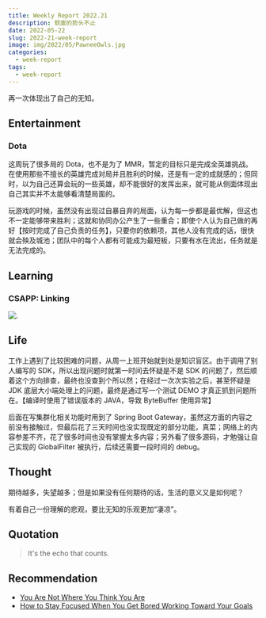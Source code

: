 ```yaml
---
title: Weekly Report 2022.21
description: 颓废的势头不止
date: 2022-05-22
slug: 2022-21-week-report
image: img/2022/05/PawneeOwls.jpg
categories:
  - week-report
tags:
  - week-report
---
```


再一次体现出了自己的无知。

## Entertainment

### Dota

这周玩了很多局的 Dota，也不是为了 MMR，暂定的目标只是完成全英雄挑战。在使用那些不擅长的英雄完成对局并且胜利的时候，还是有一定的成就感的；但同时，以为自己还算会玩的一些英雄，却不能很好的发挥出来，就可能从侧面体现出自己其实并不太能够看清楚局面的。

玩游戏的时候，虽然没有出现过自暴自弃的局面，认为每一步都是最优解，但这也不一定能够带来胜利；这就和协同办公产生了一些重合；即使个人认为自己做的再好【按时完成了自己负责的任务】，只要你的依赖项，其他人没有完成的话，很快就会殃及城池；团队中的每个人都有可能成为最短板，只要有水在流出，任务就是无法完成的。

## Learning

### CSAPP: Linking

![.](img/2022/05/compile.png)

## Life

工作上遇到了比较困难的问题，从周一上班开始就到处是知识盲区。由于调用了别人编写的 SDK，所以出现问题时就第一时间去怀疑是不是 SDK 的问题了，然后顺着这个方向排查，最终也没查到个所以然；在经过一次次实验之后，甚至怀疑是 JDK 底层大小端处理上的问题，最终是通过写一个测试 DEMO 才真正抓到问题所在。【编译时使用了错误版本的 JAVA，导致 ByteBuffer 使用异常】

后面在写集群化相关功能时用到了 Spring Boot Gateway，虽然这方面的内容之前没有接触过，但最后花了三天时间也没实现既定的部分功能，真菜；网络上的内容参差不齐，花了很多时间也没有掌握太多内容；另外看了很多源码，才勉强让自己实现的 GlobalFilter 被执行，后续还需要一段时间的 debug。

## Thought

期待越多，失望越多；但是如果没有任何期待的话，生活的意义又是如何呢？

有着自己一份理解的悲观，要比无知的乐观更加“凄凉”。

## Quotation

> It's the echo that counts.

## Recommendation

- [You Are Not Where You Think You Are](https://www.youtube.com/watch?v=Pj-h6MEgE7I)
- [How to Stay Focused When You Get Bored Working Toward Your Goals](https://jamesclear.com/stay-focused)
